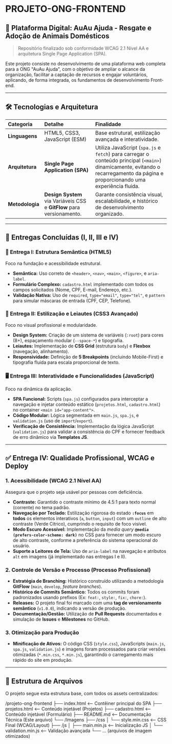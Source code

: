 # PROJETO-ONG-FRONTEND

## 🐾 Plataforma Digital: AuAu Ajuda - Resgate e Adoção de Animais Domésticos

> Repositório finalizado sob conformidade WCAG 2.1 Nível AA e arquitetura Single Page Application (SPA).

Este projeto consiste no desenvolvimento de uma plataforma web completa para a ONG "AuAu Ajuda", com o objetivo de ampliar o alcance da organização, facilitar a captação de recursos e engajar voluntários, aplicando, de forma integrada, os fundamentos de desenvolvimento Front-end.

---

## 🛠️ Tecnologias e Arquitetura

| Categoria | Detalhe | Finalidade |
| :--- | :--- | :--- |
| **Linguagens** | HTML5, CSS3, JavaScript (ESM) | Base estrutural, estilização avançada e interatividade. |
| **Arquitetura** | **Single Page Application (SPA)** | Utiliza JavaScript (`spa.js` e `fetch`) para carregar o conteúdo principal (`<main>`) dinamicamente, evitando o recarregamento da página e proporcionando uma experiência fluida. |
| **Metodologia** | **Design System** via Variáveis CSS e **GitFlow** para versionamento. | Garante consistência visual, escalabilidade, e histórico de desenvolvimento organizado. |

---

## 🚀 Entregas Concluídas (I, II, III e IV)

### 🎯 Entrega I: Estrutura Semântica (HTML5)

Foco na fundação e acessibilidade estrutural.
* **Semântica:** Uso correto de `<header>`, `<nav>`, `<main>`, `<figure>`, e `aria-label`.
* **Formulário Complexo:** `cadastro.html` implementado com todos os campos solicitados (Nome, CPF, E-mail, Endereço, etc.).
* **Validação Nativa:** Uso de `required`, `type="email"`, `type="tel"`, e `pattern` para simular máscaras de entrada (CPF, CEP, Telefone).

### 🎨 Entrega II: Estilização e Leiautes (CSS3 Avançado)

Foco no visual profissional e modularidade.
* **Design System:** Criação de um sistema de variáveis (`:root`) para cores (8+), espaçamento modular (`--space-*`) e tipografia.
* **Leiautes:** Implementação de **CSS Grid** (estrutura `body`) e **Flexbox** (navegação, alinhamento).
* **Responsividade:** Definição de **5 Breakpoints** (incluindo Mobile-First) e tipografia fluida para escala proporcional de texto.

### 🖥️ Entrega III: Interatividade e Funcionalidades (JavaScript)

Foco na dinâmica da aplicação.
* **SPA Funcional:** Scripts (`spa.js`) configurados para interceptar a navegação e injetar conteúdo estático (`projetos.html`, `cadastro.html`) no container `<main id="app-content">`.
* **Código Modular:** Lógica segmentada em `main.js`, `spa.js`, e `validation.js` (uso de `import`/`export`).
* **Verificação de Consistência:** Implementação da lógica JavaScript (`validation.js`) para validar a consistência do CPF e fornecer feedback de erro dinâmico via **Templates JS**.

---

## ✅ Entrega IV: Qualidade Profissional, WCAG e Deploy

### 1. Acessibilidade (WCAG 2.1 Nível AA)

Assegura que o projeto seja usável por pessoas com deficiência.

* **Contraste:** Garantido o contraste mínimo de 4.5:1 para texto normal (corrente) no tema padrão.
* **Navegação por Teclado:** Estilização rigorosa do estado **`:focus`** em **todos** os elementos interativos (`a`, `button`, `input`) com um `outline` de alto contraste (Verde Cítrico), cumprindo o requisito de foco visível.
* **Modo Escuro Acessível:** Implementação da *media query* **`@media (prefers-color-scheme: dark)`** no CSS para fornecer um modo escuro de alto contraste, conforme a preferência do sistema operacional do usuário.
* **Suporte a Leitores de Tela:** Uso de `aria-label` na navegação e atributos `alt` em imagens (já implementado nas entregas I e II).

### 2. Controle de Versão e Processo (Processo Profissional)

* **Estratégia de Branching:** Histórico construído utilizando a metodologia **GitFlow** (`main`, `develop`, *feature branches*).
* **Histórico de Commits Semântico:** Todos os commits foram padronizados usando prefixos (Ex: `feat:`, `style:`, `fix:`, `chore:`).
* **Releases:** O projeto final foi marcado com uma **tag de versionamento semântico** (`v1.0.0`), indicando a versão de produção.
* **Documentação/Gestão:** Utilização de **Pull Requests** documentados e simulação de **Issues** e **Milestones** no GitHub.

### 3. Otimização para Produção

* **Minificação de Ativos:** O código CSS (`style.css`), JavaScripts (`main.js`, `spa.js`, `validation.js`) e imagens foram processados para criar versões otimizadas (`*.min.css`, `*.min.js`), garantindo o carregamento mais rápido do site em produção.

---

## 📁 Estrutura de Arquivos

O projeto segue esta estrutura base, com todos os assets centralizados:

/projeto-ong-frontend ├── index.html <-- Contêiner principal do SPA ├── projetos.html <-- Conteúdo injetável (Projetos) ├── cadastro.html <-- Conteúdo injetável (Formulário) ├── README.md <-- Documentação Técnica (Este arquivo) └── /Imagens ├── /css │ └── style.min.css <-- CSS Final (WCAG/Layout) ├── /js │ ├── main.min.js <-- Inicialização JS │ └── validation.min.js <-- Validação avançada └── ... (arquivos de imagem otimizados)
